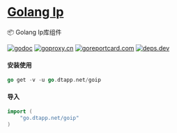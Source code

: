 <h1>
<a href="https://www.dtapp.net/">Golang Ip</a>
</h1>

📦 Golang Ip库组件

[comment]: <> (go)
[![godoc](https://pkg.go.dev/badge/go.dtapp.net/goip?status.svg)](https://pkg.go.dev/go.dtapp.net/goip)
[![goproxy.cn](https://goproxy.cn/stats/go.dtapp.net/goip/badges/download-count.svg)](https://goproxy.cn/stats/go.dtapp.net/goip)
[![goreportcard.com](https://goreportcard.com/badge/go.dtapp.net/goip	)](https://goreportcard.com/report/go.dtapp.net/goip)
[![deps.dev](https://img.shields.io/badge/deps-go-red.svg)](https://deps.dev/go/go.dtapp.net/goip)

#### 安装使用

```go
go get -v -u go.dtapp.net/goip
```

#### 导入

```go
import (
    "go.dtapp.net/goip"
)
```